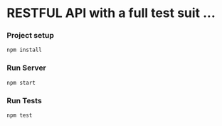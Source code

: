 # RESTFUL API with a full test suit ...

### Project setup
```
npm install
```

### Run Server
```
npm start
```

### Run Tests
```
npm test
```
